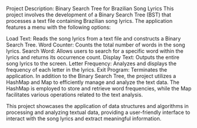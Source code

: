 Project Description: Binary Search Tree for Brazilian Song Lyrics
This project involves the development of a Binary Search Tree (BST) that processes a text file containing Brazilian song lyrics. The application features a menu with the following options:

Load Text: Reads the song lyrics from a text file and constructs a Binary Search Tree.
Word Counter: Counts the total number of words in the song lyrics.
Search Word: Allows users to search for a specific word within the lyrics and returns its occurrence count.
Display Text: Outputs the entire song lyrics to the screen.
Letter Frequency: Analyzes and displays the frequency of each letter in the lyrics.
Exit Program: Terminates the application.
In addition to the Binary Search Tree, the project utilizes a HashMap and Map to efficiently manage and analyze the text data. The HashMap is employed to store and retrieve word frequencies, while the Map facilitates various operations related to the text analysis.

This project showcases the application of data structures and algorithms in processing and analyzing textual data, providing a user-friendly interface to interact with the song lyrics and extract meaningful information.


